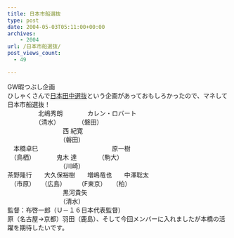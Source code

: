```yaml
---
title: 日本市船選抜
type: post
date: 2004-05-03T05:11:00+00:00
archives:
    - 2004
url: /日本市船選抜/
post_views_count:
  - 49

---
```

GW暇つぶし企画  
ひしゃくさんで[日本田中選抜][1]という企画があっておもしろかったので、マネして  
日本市船選抜！  
　　　　　北嶋秀朗　　　　カレン・ロバート  
　　　　　（清水）　　　　（磐田）  
　　　　　　　　　西 紀寛  
　　　　　　　　　（磐田）  
　本橋卓巳　　　　　　　　　　　　原一樹  
　（鳥栖）　　　　鬼木 達　　　　（駒大）  
　　　　　　　　　（川崎）  
茶野隆行　　大久保裕樹　　増嶋竜也　　中澤聡太  
　（市原）　　（広島）　　　（F東京）　　（柏）  
　　　　　　　　　黒河貴矢  
　　　　　　　　　（清水）  
監督：布啓一郎（Ｕ－１６日本代表監督）  
原（名古屋→京都）羽田（鹿島）、そして今回メンバーに入れましたが本橋の活躍を期待したいです。

 [1]: http://www.enpitu.ne.jp/usr3/bin/day?id=31820&pg=20040421